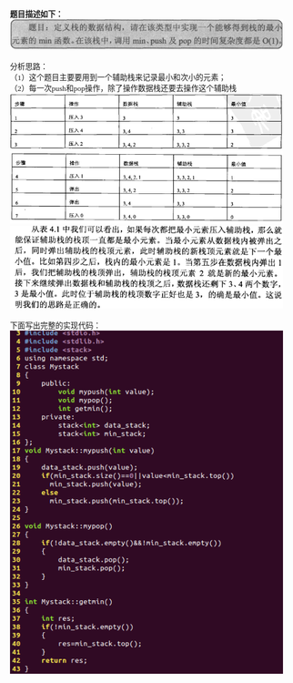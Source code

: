 <html>
<head>
  <title>Evernote Export</title>
  <basefont face="微软雅黑" size="2" />
  <meta http-equiv="Content-Type" content="text/html;charset=utf-8" />
  <meta name="exporter-version" content="Evernote Windows/302292 (zh-CN); Windows/10.0.10586 (Win64);"/>
  <style>
    body, td {
      font-family: 微软雅黑;
      font-size: 10pt;
    }
  </style>
</head>
<body>
<a name="2123"/>

<div>
<span><div><b>题目描述如下：</b></div><div><img src="readme_files/Image.png" type="image/png" style="height: auto;"/></div><div><br/></div><div>分析思路：</div><div>（1）这个题目主要要用到一个辅助栈来记录最小和次小的元素；</div><div>（2）每一次push和pop操作，除了操作数据栈还要去操作这个辅助栈</div><div><img src="readme_files/Image [1].png" type="image/png" style="height: auto;"/></div><div><img src="readme_files/Image [2].png" type="image/png" style="height: auto;"/></div><div><img src="readme_files/Image [3].png" type="image/png" style="height: auto;"/></div><div><br/></div><div>下面写出完整的实现代码：</div><div><img src="readme_files/Image [4].png" type="image/png"/></div></span>
</div></body></html> 
